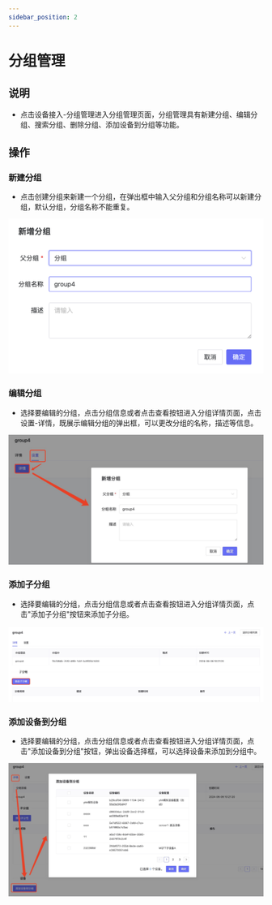 ```yaml
---
sidebar_position: 2
---
```


# 分组管理
## 说明
- 点击设备接入-分组管理进入分组管理页面，分组管理具有新建分组、编辑分组、搜索分组、删除分组、添加设备到分组等功能。

## 操作

### 新建分组

- 点击创建分组来新建一个分组，在弹出框中输入父分组和分组名称可以新建分组，默认分组，分组名称不能重复。

![descript](./images/image52.png)

### 编辑分组

- 选择要编辑的分组，点击分组信息或者点击查看按钮进入分组详情页面，点击设置-详情，既展示编辑分组的弹出框，可以更改分组的名称，描述等信息。

![descript](./images/image53.jpg)

### 添加子分组

- 选择要编辑的分组，点击分组信息或者点击查看按钮进入分组详情页面，点击"添加子分组"按钮来添加子分组。

![descript](./images/image54.jpg)

### 添加设备到分组

- 选择要编辑的分组，点击分组信息或者点击查看按钮进入分组详情页面，点击"添加设备到分组"按钮，弹出设备选择框，可以选择设备来添加到分组中。

![descript](./images/image55.jpg)